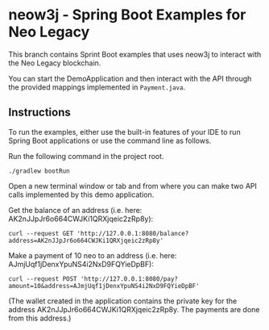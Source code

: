 # neow3j - Spring Boot Examples for Neo Legacy

This branch contains Sprint Boot examples that uses neow3j to interact with the Neo Legacy
blockchain.

You can start the DemoApplication and then interact with the API through the provided mappings
implemented in `Payment.java`. 


## Instructions

To run the examples, either use the built-in features of your IDE to run Spring Boot applications
or use the command line as follows.

Run the following command in the project root.

```
./gradlew bootRun
```

Open a new terminal window or tab and from where you can make two API calls implemented by this
demo application.

Get the balance of an address (i.e. here: AK2nJJpJr6o664CWJKi1QRXjqeic2zRp8y):

```
curl --request GET 'http://127.0.0.1:8080/balance?address=AK2nJJpJr6o664CWJKi1QRXjqeic2zRp8y'
```

Make a payment of 10 neo to an address (i.e. here: AJmjUqf1jDenxYpuNS4i2NxD9FQYieDpBF):

```
curl --request POST 'http://127.0.0.1:8080/pay?amount=10&address=AJmjUqf1jDenxYpuNS4i2NxD9FQYieDpBF'
```

(The wallet created in the application contains the private key for the address
AK2nJJpJr6o664CWJKi1QRXjqeic2zRp8y. The payments are done from this address.)
